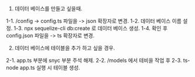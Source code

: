 
1. 데이터 베이스를 만들고 싶을때. 

1-1. /config -> config.ts 파일을 -> json 확장자로 변경.
1-2. 데이터 베이스 이름 설정.
1-3. npx sequelize-cli db:create 로 데이터 베이스 생성.
1-4. 확인 후 config.json 파일을 -> ts 확장자로 변경.


2. 데이터 베이스에 테이블을 추가 하고 싶을 경우. 

2-1. app.ts 부분에 snyc 부분 주석 해제.
2-2. /models 에서 테비을 작업 후 
2-3. ts-node app.ts 실행 시 테이블 생성.